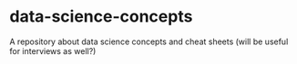 # data-science-concepts
A repository about data science concepts and cheat sheets (will be useful for interviews as well?)
